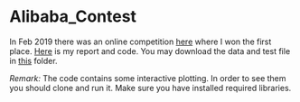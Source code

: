 # Alibaba_Contest

In Feb 2019 there was an online competition [here](http://autdmc.ir) where I won the first place. [Here](BD_Code_and_Report.ipynb) is my report and code. You may download the data and test file in [this](Files) folder.

*Remark:* The code contains some interactive plotting. In order to see them you should clone and run it. Make sure you have installed required libraries.


